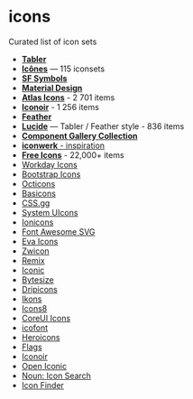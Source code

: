 # icons
Curated list of icon sets

- [**Tabler**](https://tablericons.com/)
- [**Icônes**](https://icones.js.org/) — 115 iconsets
- [**SF Symbols**](https://developer.apple.com/sf-symbols/)
- [**Material Design**](https://fonts.google.com/icons)
- [**Atlas Icons**](https://atlasicons.vectopus.com/) - 2 701 items
- [**Iconoir**](https://iconoir.com/) - 1 256 items
- [**Feather**](https://feathericons.com/)
- [**Lucide**](https://lucide.dev/) — Tabler / Feather style - 836 items
- [**Component Gallery Collection**](https://component.gallery/components/icon/)
- [**iconwerk** - inspiration](https://www.iconwerk.com/)
- [**Free Icons**](https://free-icons.github.io/free-icons/) - 22,000+ items
- [Workday Icons](https://design.workday.com/tokens/assets/icons/system-icons)
- [Bootstrap Icons](https://icons.getbootstrap.com/)
- [Octicons](https://primer.style/octicons/)
- [Basicons](https://basicons.xyz/)
- [CSS.gg](https://css.gg/app)
- [System UIcons](https://systemuicons.com/)
- [Ionicons](https://ionic.io/ionicons)
- [Font Awesome SVG](https://fontawesome.com/v6.0/icons)
- [Eva Icons](https://akveo.github.io/eva-icons/#/)
- [Zwicon](https://www.zwicon.com/cheatsheet.html)
- [Remix](https://remixicon.com/)
- [Iconic](https://iconic.app/)
- [Bytesize](https://github.com/danklammer/bytesize-icons)
- [Dripicons](http://demo.amitjakhu.com/dripicons/)
- [Ikons](http://ikons.piotrkwiatkowski.co.uk/)
- [Icons8](https://icons8.com/)
- [CoreUI Icons](https://icons.coreui.io/)
- [icofont](https://icofont.com/)
- [Heroicons](https://heroicons.com/)
- [Flags](https://flagpack.xyz/)
- [Iconoir](https://iconoir.com/)
- [Open Iconic](https://useiconic.com/open)
- [Noun: Icon Search](https://thenounproject.com/)
- [Icon Finder](https://www.iconfinder.com/)
